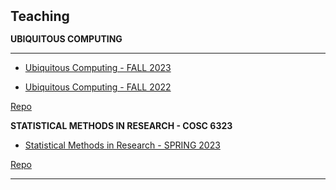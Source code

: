 <h2 id="teaching" style="margin: 2px 0px 15px;">Teaching</h2>


**UBIQUITOUS COMPUTING**
***
- [Ubiquitous Computing - FALL 2023](https://cpl.uh.edu/index.php/courses/28-ubiquitous-computing/268-fall-2023#key-information)

- [Ubiquitous Computing - FALL 2022](https://cpl.uh.edu/index.php/courses/28-ubiquitous-computing/251-fall-2020#key-information)

[Repo](https://github.com/vvzhukov/COSC4355_public_files)


**STATISTICAL METHODS IN RESEARCH - COSC 6323**

- [Statistical Methods in Research - SPRING 2023 ](https://cpl.uh.edu/index.php/courses/29-statistical-methods-in-research/253-spring-2023#key-information)

[Repo](https://github.com/vvzhukov/COSC6323_public_files)
***




